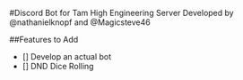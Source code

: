#Discord Bot for Tam High Engineering Server
Developed by @nathanielknopf and @Magicsteve46

##Features to Add
- [] Develop an actual bot
- [] DND Dice Rolling
